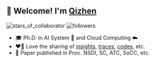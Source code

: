## 👋  Welcome! I'm [Qizhen](https://qzweng.github.io/)

![stars_of_collaborator](https://img.shields.io/github/stars/qzweng?affiliations=COLLABORATOR&style=social)
![followers](https://img.shields.io/github/followers/qzweng?style=social)
<!--![visitors](https://visitor-badge.glitch.me/badge?page_id=qzweng.qzweng)-->

- 🎓 Ph.D. in AI System 🤖 and Cloud Computing ☁️
- ❤️‍🔥 Love the sharing of [insights](https://www.usenix.org/conference/nsdi22/presentation/weng), [traces](https://github.com/alibaba/clusterdata/tree/master/cluster-trace-gpu-v2020), [codes](https://github.com/hkust-adsl/kubernetes-scheduler-simulator), etc.
- 📰 Paper published in Proc. NSDI, SC, ATC, SoCC, etc.

<!--
**qzweng/qzweng** is a ✨ _special_ ✨ repository because its `README.md` (this file) appears on your GitHub profile.

Here are some ideas to get you started:

- 🔭 I’m currently working on ...
- 🌱 I’m currently learning ...
- 👯 I’m looking to collaborate on ...
- 🤔 I’m looking for help with ...
- 💬 Ask me about ...
- 📫 How to reach me: ...
- 😄 Pronouns: ...
- ⚡ Fun fact: ...
-->
